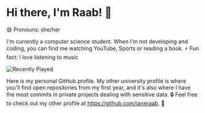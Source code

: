 ### <h1> Hi there, I'm Raab! 👋 </h1>
😄 Pronouns: she/her

I'm currently a computer science student. When I'm not developing and coding, you can find me watching YouTube, Sports or reading a book.
⚡ Fun fact: I love listening to music

![Recently Played](https://spotify-recently-played-readme.vercel.app/api?user=31ssjwaupomptjmi7mpvflbmy3um)

Here is my personal GitHub profile. My other university profile is where you'll find open repositories from my first year, and it's also where I have the most commits in private projects dealing with sensitive data. 🔒 Feel free to check out my other profile at https://github.com/ianeraab. 🚀
